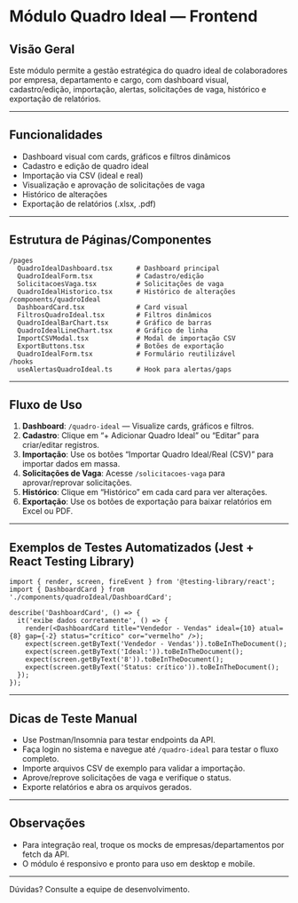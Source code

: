 # Módulo Quadro Ideal — Frontend

## Visão Geral

Este módulo permite a gestão estratégica do quadro ideal de colaboradores por empresa, departamento e cargo, com dashboard visual, cadastro/edição, importação, alertas, solicitações de vaga, histórico e exportação de relatórios.

---

## Funcionalidades

- Dashboard visual com cards, gráficos e filtros dinâmicos
- Cadastro e edição de quadro ideal
- Importação via CSV (ideal e real)
- Visualização e aprovação de solicitações de vaga
- Histórico de alterações
- Exportação de relatórios (.xlsx, .pdf)

---

## Estrutura de Páginas/Componentes

```
/pages
  QuadroIdealDashboard.tsx      # Dashboard principal
  QuadroIdealForm.tsx           # Cadastro/edição
  SolicitacoesVaga.tsx          # Solicitações de vaga
  QuadroIdealHistorico.tsx      # Histórico de alterações
/components/quadroIdeal
  DashboardCard.tsx             # Card visual
  FiltrosQuadroIdeal.tsx        # Filtros dinâmicos
  QuadroIdealBarChart.tsx       # Gráfico de barras
  QuadroIdealLineChart.tsx      # Gráfico de linha
  ImportCSVModal.tsx            # Modal de importação CSV
  ExportButtons.tsx             # Botões de exportação
  QuadroIdealForm.tsx           # Formulário reutilizável
/hooks
  useAlertasQuadroIdeal.ts      # Hook para alertas/gaps
```

---

## Fluxo de Uso

1. **Dashboard**: `/quadro-ideal` — Visualize cards, gráficos e filtros.
2. **Cadastro**: Clique em “+ Adicionar Quadro Ideal” ou “Editar” para criar/editar registros.
3. **Importação**: Use os botões “Importar Quadro Ideal/Real (CSV)” para importar dados em massa.
4. **Solicitações de Vaga**: Acesse `/solicitacoes-vaga` para aprovar/reprovar solicitações.
5. **Histórico**: Clique em “Histórico” em cada card para ver alterações.
6. **Exportação**: Use os botões de exportação para baixar relatórios em Excel ou PDF.

---

## Exemplos de Testes Automatizados (Jest + React Testing Library)

```tsx
import { render, screen, fireEvent } from '@testing-library/react';
import { DashboardCard } from './components/quadroIdeal/DashboardCard';

describe('DashboardCard', () => {
  it('exibe dados corretamente', () => {
    render(<DashboardCard title="Vendedor - Vendas" ideal={10} atual={8} gap={-2} status="crítico" cor="vermelho" />);
    expect(screen.getByText('Vendedor - Vendas')).toBeInTheDocument();
    expect(screen.getByText('Ideal:')).toBeInTheDocument();
    expect(screen.getByText('8')).toBeInTheDocument();
    expect(screen.getByText('Status: crítico')).toBeInTheDocument();
  });
});
```

---

## Dicas de Teste Manual

- Use Postman/Insomnia para testar endpoints da API.
- Faça login no sistema e navegue até `/quadro-ideal` para testar o fluxo completo.
- Importe arquivos CSV de exemplo para validar a importação.
- Aprove/reprove solicitações de vaga e verifique o status.
- Exporte relatórios e abra os arquivos gerados.

---

## Observações

- Para integração real, troque os mocks de empresas/departamentos por fetch da API.
- O módulo é responsivo e pronto para uso em desktop e mobile.

---

Dúvidas? Consulte a equipe de desenvolvimento. 